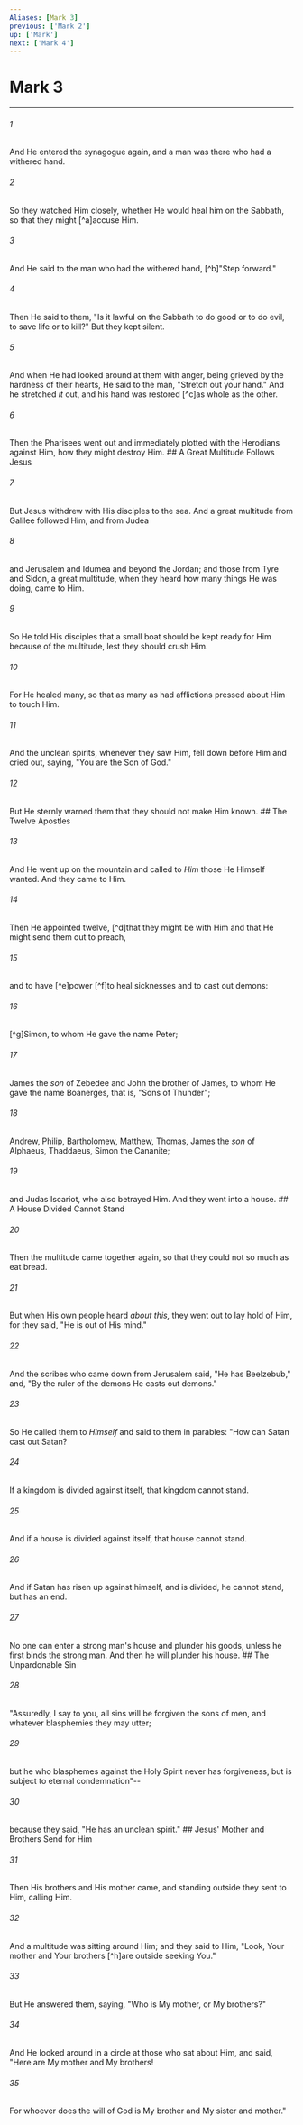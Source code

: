 ```yaml
---
Aliases: [Mark 3]
previous: ['Mark 2']
up: ['Mark']
next: ['Mark 4']
---
```

# Mark 3

***


###### 1 
And He entered the synagogue again, and a man was there who had a withered hand. 

###### 2 
So they watched Him closely, whether He would heal him on the Sabbath, so that they might [^a]accuse Him. 

###### 3 
And He said to the man who had the withered hand, [^b]"Step forward." 

###### 4 
Then He said to them, "Is it lawful on the Sabbath to do good or to do evil, to save life or to kill?" But they kept silent. 

###### 5 
And when He had looked around at them with anger, being grieved by the hardness of their hearts, He said to the man, "Stretch out your hand." And he stretched _it_ out, and his hand was restored [^c]as whole as the other. 

###### 6 
Then the Pharisees went out and immediately plotted with the Herodians against Him, how they might destroy Him. ## A Great Multitude Follows Jesus 

###### 7 
But Jesus withdrew with His disciples to the sea. And a great multitude from Galilee followed Him, and from Judea 

###### 8 
and Jerusalem and Idumea and beyond the Jordan; and those from Tyre and Sidon, a great multitude, when they heard how many things He was doing, came to Him. 

###### 9 
So He told His disciples that a small boat should be kept ready for Him because of the multitude, lest they should crush Him. 

###### 10 
For He healed many, so that as many as had afflictions pressed about Him to touch Him. 

###### 11 
And the unclean spirits, whenever they saw Him, fell down before Him and cried out, saying, "You are the Son of God." 

###### 12 
But He sternly warned them that they should not make Him known. ## The Twelve Apostles 

###### 13 
And He went up on the mountain and called to _Him_ those He Himself wanted. And they came to Him. 

###### 14 
Then He appointed twelve, [^d]that they might be with Him and that He might send them out to preach, 

###### 15 
and to have [^e]power [^f]to heal sicknesses and to cast out demons: 

###### 16 
[^g]Simon, to whom He gave the name Peter; 

###### 17 
James the _son_ of Zebedee and John the brother of James, to whom He gave the name Boanerges, that is, "Sons of Thunder"; 

###### 18 
Andrew, Philip, Bartholomew, Matthew, Thomas, James the _son_ of Alphaeus, Thaddaeus, Simon the Cananite; 

###### 19 
and Judas Iscariot, who also betrayed Him. And they went into a house. ## A House Divided Cannot Stand 

###### 20 
Then the multitude came together again, so that they could not so much as eat bread. 

###### 21 
But when His own people heard _about this,_ they went out to lay hold of Him, for they said, "He is out of His mind." 

###### 22 
And the scribes who came down from Jerusalem said, "He has Beelzebub," and, "By the ruler of the demons He casts out demons." 

###### 23 
So He called them to _Himself_ and said to them in parables: "How can Satan cast out Satan? 

###### 24 
If a kingdom is divided against itself, that kingdom cannot stand. 

###### 25 
And if a house is divided against itself, that house cannot stand. 

###### 26 
And if Satan has risen up against himself, and is divided, he cannot stand, but has an end. 

###### 27 
No one can enter a strong man's house and plunder his goods, unless he first binds the strong man. And then he will plunder his house. ## The Unpardonable Sin 

###### 28 
"Assuredly, I say to you, all sins will be forgiven the sons of men, and whatever blasphemies they may utter; 

###### 29 
but he who blasphemes against the Holy Spirit never has forgiveness, but is subject to eternal condemnation"-- 

###### 30 
because they said, "He has an unclean spirit." ## Jesus' Mother and Brothers Send for Him 

###### 31 
Then His brothers and His mother came, and standing outside they sent to Him, calling Him. 

###### 32 
And a multitude was sitting around Him; and they said to Him, "Look, Your mother and Your brothers [^h]are outside seeking You." 

###### 33 
But He answered them, saying, "Who is My mother, or My brothers?" 

###### 34 
And He looked around in a circle at those who sat about Him, and said, "Here are My mother and My brothers! 

###### 35 
For whoever does the will of God is My brother and My sister and mother."
